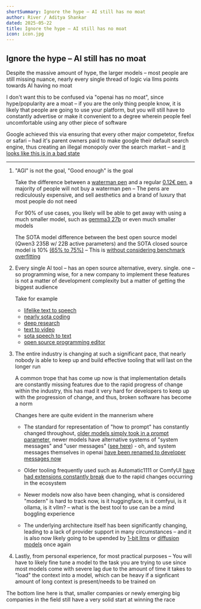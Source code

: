 ```yaml
---
shortSummary: Ignore the hype – AI still has no moat
author: River / Aditya Shankar
dated: 2025-05-22
title: Ignore the hype – AI still has no moat
icon: icon.jpg
---
```


## Ignore the hype – AI still has no moat

Despite the massive amount of hype, the larger models – most people are still missing nuance, nearly every single thread of logic via llms points towards AI having no moat

I don't want this to be confused via "openai has no moat", since hype/popularity are a moat – if you are the only thing people know, it is likely that people are going to use your platform, but you will still have to constantly advertise or make it convenient to a degree wherein people feel uncomfortable using any other piece of software

Google achieved this via ensuring that every other major competetor, firefox or safari – had it's parent owners paid to make google their default search engine, thus creating an illegal monopoly over the search market – and [it looks like this is in a bad state](https://apnews.com/article/google-search-antitrust-case-59114d8bf1dc4c8453c08acaa4051f14)

---

1. "AGI" is not the goal, "Good enough" is the goal

    Take the difference between a [waterman pen](https://www.waterman.com/) and a regular [0.12€ pen](https://www.promostore.de/nash-kugelschreiber-mit-farbigem-schaft-und-griff-456940.html), a majority of people will not buy a waterman pen – The pens are rediculously expensive, and sell aesthetics and a brand of luxury that most people do not need

    For 90% of use cases, you likely will be able to get away with using a much smaller model, such as [gemma3 27b](https://huggingface.co/google/gemma-3-27b-it) or even much smaller models

    The SOTA model difference between the best open source model (Qwen3 235B w/ 22B active parameters) and the SOTA closed source model is 10% [(65% to 75%)](https://livecodebench.github.io/leaderboard.html) – This is [without considering benchmark overfitting](https://arxiv.org/abs/2503.21934v1)

2. Every single AI tool – has an open source alternative, every. single. one – so programming wise, for a new company to implement these features is not a matter of development complexity but a matter of getting the biggest audience

    Take for example

    - [lifelike text to speech](https://huggingface.co/suno/bark)
    - [nearly sota coding](https://mistral.ai/news/devstral)
    - [deep research](https://huggingface.co/blog/open-deep-research)
    - [text to video](https://huggingface.co/Wan-AI/Wan2.1-VACE-14B)
    - [sota speech to text](https://huggingface.co/nvidia/parakeet-tdt-0.6b-v2)
    - [open source programming editor](https://voideditor.com/)

3. The entire industry is changing at such a significant pace, that nearly nobody is able to keep up and build effective tooling that will last on the longer run

    A common trope that has come up now is that implementation details are constantly missing features due to the rapid progress of change within the industry, this has mad it very hard for developers to keep up with the progression of change, and thus, broken software has become a norm

    Changes here are quite evident in the mannerism where

    - The standard for representation of "how to prompt" has constantly changed throughout, [older models simply took in a prompt parameter](https://huggingface.co/docs/transformers/main/tasks/prompting), newer models have alternative systems of "system messages" and "user messages" ([see here](https://huggingface.co/mistralai/Devstral-Small-2505#transformers)) - oh, and system messages themselves in openai [have been renamed to developer messages now](https://lunary.ai/blog/openai-developer-role#what-are-developer-messages)

    - Older tooling frequently used such as Automatic1111 or ComfyUI [have had extensions constantly break](https://github.com/comfyanonymous/ComfyUI/issues/6921) due to the rapid changes occurring in the ecosystem
    - Newer models now also have been changing, what is considered "modern" is hard to track now, is it huggingface, is it comfyui, is it ollama, is it vllm? – what is the best tool to use can be a mind boggling experience
    - The underlying architecture itself has been significantly changing, leading to a lack of provider support in many circumstances – and it is also now likely going to be upended by [1-bit llms](https://github.com/microsoft/BitNet) or [diffusion models](https://deepmind.google/models/gemini-diffusion/) once again

4. Lastly, from personal experience, for most practical purposes – You will have to likely fine tune a model to the task you are trying to use since most models come with severe lag due to the amount of time it takes to "load" the context into a model, which can be heavy if a signficant amount of long context is present/needs to be trained on

The bottom line here is that, smaller companies or newly emerging big companies in the field still have a very solid start at winning the race